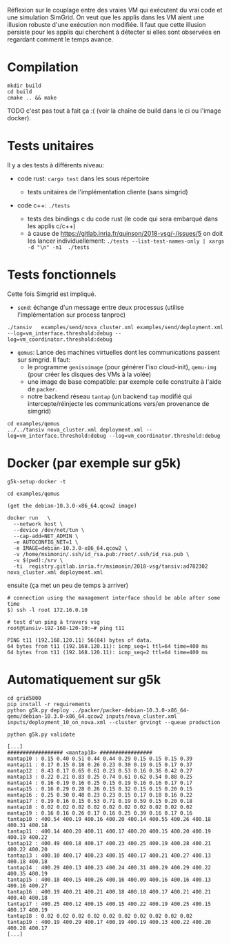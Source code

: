 Réflexion sur le couplage entre des vraies VM qui exécutent du vrai
code et une simulation SimGrid. On veut que les applis dans les VM
aient une illusion robuste d'une exécution non modifiée. Il faut que
cette illusion persiste pour les applis qui cherchent à détecter si
elles sont observées en regardant comment le temps avance.

# Compilation

```
mkdir build
cd build
cmake .. && make
```
TODO c'est pas tout à fait ça :( (voir la chaîne de build dans le ci ou l'image docker).


# Tests unitaires

Il y a des tests à différents niveau:

- code rust: `cargo test` dans les sous répertoire
    - tests unitaires de l'implémentation cliente (sans simgrid)

- code c++: `./tests`
    - tests des bindings c du code rust (le code qui sera embarqué dans les
      applis c/c++)
    - à cause de https://gitlab.inria.fr/quinson/2018-vsg/-/issues/5 on doit les lancer individuellement:
    `./tests --list-test-names-only | xargs -d "\n" -n1  ./tests`

# Tests fonctionnels

Cette fois Simgrid est impliqué.

- `send`: échange d'un message entre deux processus (utilise l'implémentation sur process tanproc)

```
./tansiv   examples/send/nova_cluster.xml examples/send/deployment.xml --log=vm_interface.threshold:debug --log=vm_coordinator.threshold:debug
```

- `qemus`: Lance des machines virtuelles dont les communications passent sur
simgrid. Il faut:
  - le programme `genisoimage` (pour générer l'iso cloud-init), `qemu-img` (pour créer les disques des VMs à la volée)
  - une image de base compatible: par exemple celle construite à l'aide de `packer`.
  - notre backend réseau `tantap` (un backend `tap` modifié qui
    intercepte/réinjecte les communications vers/en provenance de simgrid)

```
cd examples/qemus
../../tansiv nova_cluster.xml deployment.xml --log=vm_interface.threshold:debug --log=vm_coordinator.threshold:debug
```

# Docker (par exemple sur g5k)


```
g5k-setup-docker -t

cd examples/qemus

(get the debian-10.3.0-x86_64.qcow2 image)

docker run   \
  --network host \
  --device /dev/net/tun \
  --cap-add=NET_ADMIN \
  -e AUTOCONFIG_NET=1 \
  -e IMAGE=debian-10.3.0-x86_64.qcow2 \
  -v /home/msimonin/.ssh/id_rsa.pub:/root/.ssh/id_rsa.pub \
  -v $(pwd):/srv \
  -ti  registry.gitlab.inria.fr/msimonin/2018-vsg/tansiv:ad782302 nova_cluster.xml deployment.xml
```

ensuite (ça met un peu de temps à arriver)
```
# connection using the management interface should be able after some time
$) ssh -l root 172.16.0.10

# test d'un ping à travers vsg
root@tansiv-192-168-120-10:~# ping t11

PING t11 (192.168.120.11) 56(84) bytes of data.
64 bytes from t11 (192.168.120.11): icmp_seq=1 ttl=64 time=400 ms
64 bytes from t11 (192.168.120.11): icmp_seq=2 ttl=64 time=400 ms
```

# Automatiquement sur g5k

```
cd grid5000
pip install -r requirements
python g5k.py deploy ../packer/packer-debian-10.3.0-x86_64-qemu/debian-10.3.0-x86_64.qcow2 inputs/nova_cluster.xml inputs/deployment_10_on_nova.xml --cluster grvingt --queue production

python g5k.py validate

[...]
################## <mantap18> #################
mantap10 : 0.15 0.40 0.51 0.44 0.44 0.29 0.15 0.15 0.15 0.39
mantap11 : 0.17 0.15 0.18 0.26 0.23 0.30 0.19 0.15 0.17 0.37
mantap12 : 0.43 0.17 0.65 0.61 0.23 0.53 0.16 0.36 0.42 0.27
mantap13 : 0.22 0.21 0.83 0.25 0.74 0.61 0.62 0.54 0.88 0.25
mantap14 : 0.16 0.19 0.16 0.25 0.15 0.19 0.16 0.16 0.17 0.17
mantap15 : 0.16 0.29 0.28 0.26 0.15 0.32 0.15 0.15 0.20 0.15
mantap16 : 0.25 0.30 0.48 0.23 0.23 0.15 0.17 0.18 0.16 0.22
mantap17 : 0.19 0.16 0.15 0.53 0.71 0.19 0.59 0.15 0.20 0.18
mantap18 : 0.02 0.02 0.02 0.02 0.02 0.02 0.02 0.02 0.02 0.02
mantap19 : 0.16 0.16 0.26 0.17 0.16 0.25 0.39 0.16 0.17 0.16
tantap10 : 400.54 400.19 400.16 400.20 400.14 400.55 400.26 400.18 400.31 400.18
tantap11 : 400.14 400.20 400.11 400.17 400.20 400.15 400.20 400.19 400.19 400.22
tantap12 : 400.49 400.18 400.17 400.23 400.25 400.19 400.28 400.21 400.22 400.20
tantap13 : 400.10 400.17 400.23 400.15 400.17 400.21 400.27 400.13 400.18 400.18
tantap14 : 400.29 400.13 400.23 400.24 400.31 400.29 400.29 400.22 400.35 400.19
tantap15 : 400.18 400.15 400.26 400.16 400.09 400.16 400.16 400.13 400.16 400.27
tantap16 : 400.19 400.21 400.21 400.18 400.18 400.17 400.21 400.21 400.40 400.18
tantap17 : 400.25 400.12 400.15 400.15 400.22 400.19 400.25 400.15 400.17 400.19
tantap18 : 0.02 0.02 0.02 0.02 0.02 0.02 0.02 0.02 0.02 0.02
tantap19 : 400.19 400.29 400.17 400.19 400.19 400.13 400.22 400.20 400.28 400.17
[...]
```

